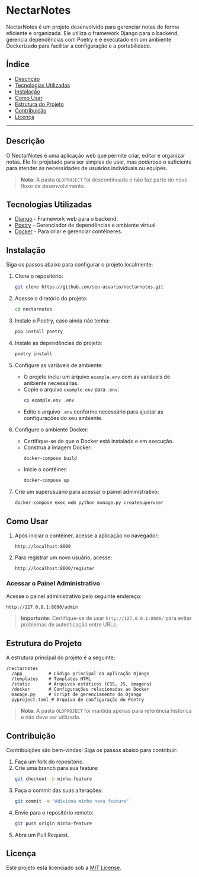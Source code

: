 # NectarNotes

NectarNotes é um projeto desenvolvido para gerenciar notas de forma eficiente e organizada. Ele utiliza o framework Django para o backend, gerencia dependências com Poetry e é executado em um ambiente Dockerizado para facilitar a configuração e a portabilidade.

## Índice

- [Descrição](#descrição)
- [Tecnologias Utilizadas](#tecnologias-utilizadas)
- [Instalação](#instalação)
- [Como Usar](#como-usar)
- [Estrutura do Projeto](#estrutura-do-projeto)
- [Contribuição](#contribuição)
- [Licença](#licença)

---

## Descrição

O NectarNotes é uma aplicação web que permite criar, editar e organizar notas. Ele foi projetado para ser simples de usar, mas poderoso o suficiente para atender às necessidades de usuários individuais ou equipes.

> **Nota:** A pasta `OLDPROJECT` foi descontinuada e não faz parte do novo fluxo de desenvolvimento.

## Tecnologias Utilizadas

- [Django](https://www.djangoproject.com/) - Framework web para o backend.
- [Poetry](https://python-poetry.org/) - Gerenciador de dependências e ambiente virtual.
- [Docker](https://www.docker.com/) - Para criar e gerenciar contêineres.

## Instalação

Siga os passos abaixo para configurar o projeto localmente:

1. Clone o repositório:
   ```bash
   git clone https://github.com/seu-usuario/nectarnotes.git
   ```
2. Acesse o diretório do projeto:
   ```bash
   cd nectarnotes
   ```
3. Instale o Poetry, caso ainda não tenha:
   ```bash
   pip install poetry
   ```
4. Instale as dependências do projeto:
   ```bash
   poetry install
   ```
5. Configure as variáveis de ambiente:
   - O projeto inclui um arquivo `example.env` com as variáveis de ambiente necessárias.
   - Copie o arquivo `example.env` para `.env`:
     ```bash
     cp example.env .env
     ```
   - Edite o arquivo `.env` conforme necessário para ajustar as configurações do seu ambiente.
   
6. Configure o ambiente Docker:
   - Certifique-se de que o Docker está instalado e em execução.
   - Construa a imagem Docker:
     ```bash
     docker-compose build
     ```
   - Inicie o contêiner:
     ```bash
     docker-compose up
     ```

7. Crie um superusuário para acessar o painel administrativo:
   ```bash
   docker-compose exec web python manage.py createsuperuser
   ```



## Como Usar

1. Após iniciar o contêiner, acesse a aplicação no navegador:
   ```
   http://localhost:8000
   ```
2. Para registrar um novo usuário, acesse:
   ```
   http://localhost:8000/register
   ```

### Acessar o Painel Administrativo

Acesse o painel administrativo pelo seguinte endereço:
```
http://127.0.0.1:8000/admin
```
> **Importante:** Certifique-se de usar `http://127.0.0.1:8000/` para evitar problemas de autenticação entre URLs.

## Estrutura do Projeto

A estrutura principal do projeto é a seguinte:

```
/nectarnotes
  /app          # Código principal da aplicação Django
  /templates    # Templates HTML
  /static       # Arquivos estáticos (CSS, JS, imagens)
  /docker       # Configurações relacionadas ao Docker
  manage.py     # Script de gerenciamento do Django
  pyproject.toml # Arquivo de configuração do Poetry
```

> **Nota:** A pasta `OLDPROJECT` foi mantida apenas para referência histórica e não deve ser utilizada.

## Contribuição

Contribuições são bem-vindas! Siga os passos abaixo para contribuir:

1. Faça um fork do repositório.
2. Crie uma branch para sua feature:
   ```bash
   git checkout -b minha-feature
   ```
3. Faça o commit das suas alterações:
   ```bash
   git commit -m "Adiciona minha nova feature"
   ```
4. Envie para o repositório remoto:
   ```bash
   git push origin minha-feature
   ```
5. Abra um Pull Request.

## Licença

Este projeto está licenciado sob a [MIT License](LICENSE).